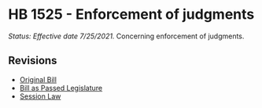 # HB 1525 - Enforcement of judgments
*Status: Effective date 7/25/2021.*
Concerning enforcement of judgments.

## Revisions
* [Original Bill](1/)
* [Bill as Passed Legislature](1/)
* [Session Law](1/)